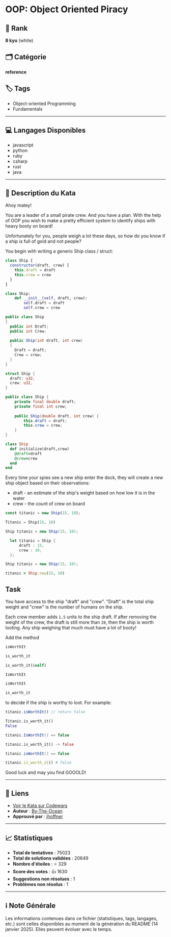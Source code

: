 # OOP: Object Oriented Piracy 

## 🏅 Rank
**8 kyu** (white)

## 🗂️ Catégorie
**reference**

## 🏷️ Tags
- Object-oriented Programming
- Fundamentals

---

## 💻 Langages Disponibles
- javascript
- python
- ruby
- csharp
- rust
- java

---

## 📜 Description du Kata

Ahoy matey!

You are a leader of a small pirate crew. And you have a plan.
With the help of OOP you wish to make a pretty efficient system to identify ships with heavy booty on board!

Unfortunately for you, people weigh a lot these days, so how do you know if a ship is full of gold and not people?

You begin with writing a generic Ship class / struct:
```javascript
class Ship {
  constructor(draft, crew) {
    this.draft = draft
    this.crew = crew
  }
}
```
```python
class Ship:
    def __init__(self, draft, crew):
        self.draft = draft
        self.crew = crew
```
```csharp
public class Ship
{
  public int Draft;
  public int Crew;
  
  public Ship(int draft, int crew)
  {
    Draft = draft;
    Crew = crew;
  }
}
```
```rust
struct Ship {
  draft: u32,
  crew: u32,
}
```
```java
public class Ship {
    private final double draft;
    private final int crew;
    
    public Ship(double draft, int crew) {
        this.draft = draft;
        this.crew = crew;
    }
} 
```
```ruby
class Ship
  def initialize(draft,crew)
    @draft=draft
    @crew=crew
  end
end
```

Every time your spies see a new ship enter the dock, they will create a new ship object based on their observations:

* draft - an estimate of the ship's weight based on how low it is in the water
* crew - the count of crew on board

```javascript
const titanic = new Ship(15, 10);
```
```python
Titanic = Ship(15, 10)
```
```csharp
Ship titanic = new Ship(15, 10);
```
```rust
  let titanic = Ship {
      draft : 15,
      crew : 10,
  };
```
```java
Ship titanic = new Ship(15, 10);
```
```ruby
titanic = Ship.new(15, 10)
```

## Task
You have access to the ship "draft" and "crew". "Draft" is the total ship weight and "crew" is the number of humans on the ship.

Each crew member adds `1.5` units to the ship draft. If after removing the weight of the crew, the draft is still more than `20`, then the ship is worth looting. Any ship weighing that much must have a lot of booty!

Add the method
```javascript
isWorthIt
``` 
```python
is_worth_it
``` 
```rust
is_worth_it(&self)
``` 
```csharp
IsWorthIt
```
```java
isWorthIt
```
```ruby
is_worth_it
```

to decide if the ship is worthy to loot. For example:

```javascript
titanic.isWorthIt() // return false
```
```python
Titanic.is_worth_it()
False
```
```csharp
titanic.IsWorthIt() => false
```
```rust
titanic.is_worth_it() -> false
```
```java
titanic.isWorthIt() == false
```
```ruby
titanic.is_worth_it() # false
```

Good luck and may you find GOOOLD!


---

## 🔗 Liens
- [Voir le Kata sur Codewars](https://www.codewars.com/kata/54fe05c4762e2e3047000add)
- **Auteur** : [By-The-Ocean](https://www.codewars.com/users/By-The-Ocean)
- **Approuvé par** : [jhoffner](https://www.codewars.com/users/jhoffner)

---

## 📈 Statistiques
- **Total de tentatives** : 75023
- **Total de solutions validées** : 20649
- **Nombre d'étoiles** : ⭐ 329
- **Score des votes** : 👍 1630
- **Suggestions non résolues** : 1
- **Problèmes non résolus** : 1

---

## ℹ️ Note Générale
Les informations contenues dans ce fichier (statistiques, tags, langages, etc.) sont celles disponibles au moment de la génération du README (14 janvier 2025). Elles peuvent évoluer avec le temps.
